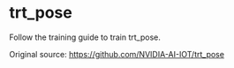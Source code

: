 # trt_pose

Follow the training guide to train trt_pose.

Original source: https://github.com/NVIDIA-AI-IOT/trt_pose
